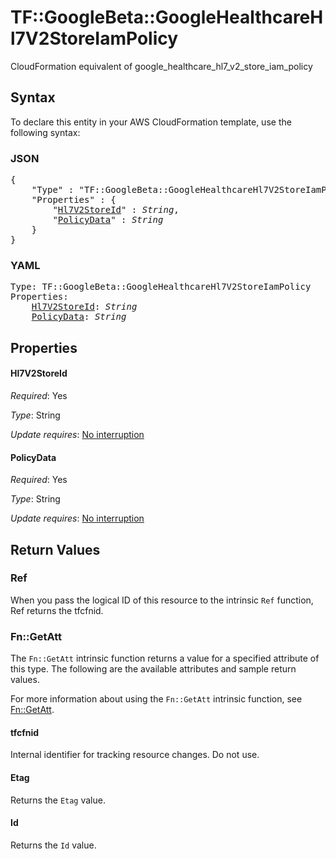 # TF::GoogleBeta::GoogleHealthcareHl7V2StoreIamPolicy

CloudFormation equivalent of google_healthcare_hl7_v2_store_iam_policy

## Syntax

To declare this entity in your AWS CloudFormation template, use the following syntax:

### JSON

<pre>
{
    "Type" : "TF::GoogleBeta::GoogleHealthcareHl7V2StoreIamPolicy",
    "Properties" : {
        "<a href="#hl7v2storeid" title="Hl7V2StoreId">Hl7V2StoreId</a>" : <i>String</i>,
        "<a href="#policydata" title="PolicyData">PolicyData</a>" : <i>String</i>
    }
}
</pre>

### YAML

<pre>
Type: TF::GoogleBeta::GoogleHealthcareHl7V2StoreIamPolicy
Properties:
    <a href="#hl7v2storeid" title="Hl7V2StoreId">Hl7V2StoreId</a>: <i>String</i>
    <a href="#policydata" title="PolicyData">PolicyData</a>: <i>String</i>
</pre>

## Properties

#### Hl7V2StoreId

_Required_: Yes

_Type_: String

_Update requires_: [No interruption](https://docs.aws.amazon.com/AWSCloudFormation/latest/UserGuide/using-cfn-updating-stacks-update-behaviors.html#update-no-interrupt)

#### PolicyData

_Required_: Yes

_Type_: String

_Update requires_: [No interruption](https://docs.aws.amazon.com/AWSCloudFormation/latest/UserGuide/using-cfn-updating-stacks-update-behaviors.html#update-no-interrupt)

## Return Values

### Ref

When you pass the logical ID of this resource to the intrinsic `Ref` function, Ref returns the tfcfnid.

### Fn::GetAtt

The `Fn::GetAtt` intrinsic function returns a value for a specified attribute of this type. The following are the available attributes and sample return values.

For more information about using the `Fn::GetAtt` intrinsic function, see [Fn::GetAtt](https://docs.aws.amazon.com/AWSCloudFormation/latest/UserGuide/intrinsic-function-reference-getatt.html).

#### tfcfnid

Internal identifier for tracking resource changes. Do not use.

#### Etag

Returns the <code>Etag</code> value.

#### Id

Returns the <code>Id</code> value.

